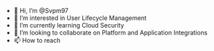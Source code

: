 - 👋 Hi, I’m @Svpm97
- 👀 I’m interested in User Lifecycle Management
- 🌱 I’m currently learning Cloud Security
- 💞️ I’m looking to collaborate on Platform and Application Integrations
- 📫 How to reach 

<!---
Svpm97/Svpm97 is a ✨ special ✨ repository because its `README.md` (this file) appears on your GitHub profile.
You can click the Preview link to take a look at your changes.
--->
